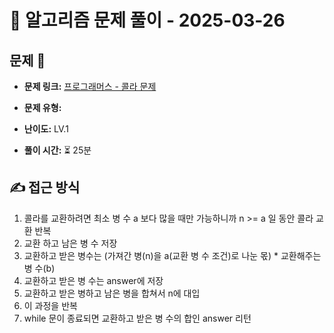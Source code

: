 # 📝 알고리즘 문제 풀이 - 2025-03-26

## 문제 📖

- **문제 링크:** [프로그래머스 - 콜라 문제](https://school.programmers.co.kr/learn/courses/30/lessons/132267)

- **문제 유형:**

- **난이도:** LV.1

- **풀이 시간:** ⏳ 25분

## ✍ 접근 방식

1. 콜라를 교환하려면 최소 병 수 a 보다 많을 때만 가능하니까 n >= a 일 동안 콜라 교환 반복
2. 교환 하고 남은 병 수 저장
3. 교환하고 받은 병수는 (가져간 병(n)을 a(교환 병 수 조건)로 나눈 몫) * 교환해주는 병 수(b)
4. 교환하고 받은 병 수는 answer에 저장
5. 교환하고 받은 병하고 남은 병을 합쳐서 n에 대입
6. 이 과정을 반복
7. while 문이 종료되면 교환하고 받은 병 수의 합인 answer 리턴
